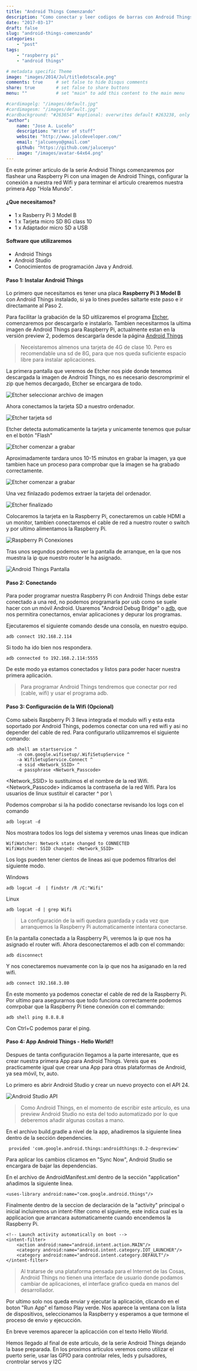 ```yaml
---
title: "Android Things Comenzando"
description: "Como conectar y leer codigos de barras con Android Things"
date: "2017-03-17"
draft: false
slug: "android-things-comenzando"
categories:
    - "post"
tags:
    - "raspberry pi"
    - "android things"

# metadata specific Theme
image: "images/2014/Jul/titledotscale.png"
comments: true     # set false to hide Disqus comments
share: true        # set false to share buttons
menu: ""           # set "main" to add this content to the main menu

#cardimagelg: "/images/default.jpg"
#cardimagesm: "/images/default.jpg"
#cardbackground: "#263654" #optional: overwrites default #263238, only shows when no image specified.
"author":
    name: "Jose A. Luceño"
    description: "Writer of stuff"
    website: "http://www.jalcdeveloper.com/"
    email: "jalcuenyo@gmail.com"
    github: "https://github.com/jalucenyo"
    image: "/images/avatar-64x64.png"
---
```


En este primer articulo de la serie Android Things comenzaremos por flashear una Raspberry Pi con una imagen de Android Things, configurar la conexión a nuestra red Wifi y para terminar el articulo crearemos nuestra primera App "Hola Mundo".

#### ¿Que necesitamos?

* 1 x Rasberry Pi 3 Model B
* 1 x Tarjeta micro SD 8G class 10
* 1 x Adaptador micro SD a USB

#### Software que utilizaremos

* Android Things
* Android Studio
* Conocimientos de programación Java y Android.

#### Paso 1: Instalar Android Things

Lo primero que necesitamos es tener una placa **Raspberry Pi 3 Model B** con Android Things instalado, si ya lo tines puedes saltarte este paso e ir directamante al Paso 2.

Para facilitar la grabación de la SD uitlizaremos el programa [Etcher](https://etcher.io/), comenzaremos por descargarlo e instalarlo. Tambien necesitarmos la ultima imagen de Android Things para Raspberry Pi, actualmente estan en la versión preview 2, podemos descargarla desde la página [Android Things](https://developer.android.com/things/index.html)

>Neceistaremos almenos una tarjeta de 4G de clase 10. Pero es recomendable una sd de 8G, para que nos queda suficiente espacio libre para instalar aplicaciones.

La primera pantalla que veremos de Etcher nos pide donde tenemos descargada la imagen de Android Things, no es necesario descromprimir el zip que hemos decargado, Etcher se encargara de todo.

![Etcher seleccionar archivo de imagen](/images/2017/03/android-things-comenzando/etcher-01-min.png)

Ahora conectamos la tarjeta SD a nuestro ordenador.

![Etcher tarjeta sd](/images/2017/03/android-things-comenzando/etcher-02-min.png)

Etcher detecta automaticamente la tarjeta y unicamente tenemos que pulsar en el botón "Flash"

![Etcher comenzar a grabar](/images/2017/03/android-things-comenzando/etcher-03-min.png)

Aproximadamente tardara unos 10-15 minutos en grabar la imagen, ya que tambien hace un proceso para comprobar que la imagen se ha grabado correctamente.

![Etcher comenzar a grabar](/images/2017/03/android-things-comenzando/etcher-04-min.png)

Una vez finlazado podemos extraer la tarjeta del ordenador.

![Etcher finalizado](/images/2017/03/android-things-comenzando/etcher-flash-finish-min.png)

Colocaremos la tarjeta en la Raspberry Pi, conectaremos un cable HDMI a un monitor, tambien conectaremos el cable de red a nuestro router o switch y por ultimo alimentamos la Raspberry Pi. 

![Raspberry Pi Conexiones](/images/2017/03/android-things-comenzando/raspberry-pi-connected-min.jpg)

Tras unos segundos podemos ver la pantalla de arranque, en la que nos muestra la ip que nuestro router le ha asignado.

![Android Things Pantalla](/images/2017/03/android-things-comenzando/android-things-start-min.jpg)


#### Paso 2: Conectando

Para poder programar nuestra Raspberry Pi con Android Things debe estar conectado a una red, no podemos programarla por usb como se suele hacer con un móvil Android. Usaremos "Android Debug Bridge" o [adb](https://developer.android.com/studio/command-line/adb.html?hl=es-419), que nos permitira conectarnos, enviar aplicaciones y depurar los programas.

Ejecutaremos el siguiente comando desde una consola, en nuestro equipo. 

```
adb connect 192.168.2.114
```

Si todo ha ido bien nos respondera.

```
adb connected to 192.168.2.114:5555
```
De este modo ya estamos conectados y listos para poder hacer nuestra primera aplicación.

> Para programar Android Things tendremos que conectar por red (cable, wifi) y usar el programa adb.


#### Paso 3: Configuración de la Wifi (Opcional)

Como sabeis Raspberry Pi 3 lleva integrada el modulo wifi y esta esta soportado por Android Things, podemos conectar con una red wifi y asi no depender del cable de red. Para configurarlo utilizamremos el siguiente comando:

```
adb shell am startservice ^
    -n com.google.wifisetup/.WifiSetupService ^
    -a WifiSetupService.Connect ^
    -e ssid <Network_SSID> ^
    -e passphrase <Network_Passcode>
```

<Network_SSID> lo sustituimos el el nombre de la red Wifi.
<Network_Passcode> indicamos la contraseña de la red Wifi.
Para los usuarios de linux sustituir el caracter ^ por \

Podemos comprobar si la ha podido conectarse revisando los logs con el comando

```
adb logcat -d
```

Nos mostrara todos los logs del sistema y veremos unas lineas que indican

```
WifiWatcher: Network state changed to CONNECTED
WifiWatcher: SSID changed: <Network_SSID>
```

Los logs pueden tener cientos de lineas asi que podemos filtrarlos del siguiente modo.

Windows
```
adb logcat -d  | findstr /R /C:"Wifi"
```

Linux
```
adb logcat -d | grep Wifi
```

>La configuración de la wifi quedara guardada y cada vez que arranquemos la Raspberry Pi automaticamente intentara conectarse.

En la pantalla conectada a la Raspberry Pi, veremos la ip que nos ha asignado el router wifi. Ahora desconectaremos el adb con el commando:

```
adb disconnect
``` 

Y nos conectaremos nuevamente con la ip que nos ha asiganado en la red wifi.

```
adb connect 192.168.3.80
```

En este momento ya podemos conectar el cable de red de la Raspberry Pi. Por ultimo para asegurarnos que todo funciona correctamente podemos comrpobar que la Raspberry Pi tiene conexión con el commando:

```
adb shell ping 8.8.8.8
```
Con Ctrl+C podemos parar el ping.


#### Paso 4: App Android Things - Hello World!!

Despues de tanta configuración llegamos a la parte interesante, que es crear nuestra primera App para Android Things. Vereis que es practicamente igual que crear una App para otras plataformas de Android, ya sea móvil, tv, auto.

Lo primero es abrir Android Studio y crear un nuevo proyecto con el API 24.

![Android Studio API](/images/2017/03/android-things-comenzando/android-studio-new-proyect-api.png)

>Como Android Things, en el momento de escribir este articulo, es una preview Android Studio no esta del todo automatizado por lo que deberemos añadir algunas cositas a mano.


En el archivo build.gradle a nivel de la app, añadiremos la siguiente linea dentro de la sección dependencies.

```
 provided 'com.google.android.things:androidthings:0.2-devpreview'
```
Para aplicar los cambios clicamos en "Sync Now", Android Studio se encargara de bajar las dependencias.

En el archivo de AndroidManifest.xml dentro de la sección "application" añadimos la siguiente linea.

```
<uses-library android:name="com.google.android.things"/>

```

Finalmente dentro de la seccion de declaración de la "activity" principal o inicial incluiremos un intent-filter como el siguiente, este indica cual es la applicacion que arrancara automaticamente cuando encendemos la Raspberry Pi. 

```
<!-- Launch activity automatically on boot -->
<intent-filter>
    <action android:name="android.intent.action.MAIN"/>
    <category android:name="android.intent.category.IOT_LAUNCHER"/>
    <category android:name="android.intent.category.DEFAULT"/>
</intent-filter>
```

> Al tratarse de una plataforma pensada para el Internet de las Cosas, Android Things no tienen una interface de usuario donde podamos cambiar de aplicaciones, el interface grafico queda en manos del desarrollador.

Por ultimo solo nos queda enviar y ejecutar la aplicación, clicando en el boton "Run App" el famoso Play verde. Nos aparece la ventana con la lista de dispositivos, seleccionamos la Raspberry y esperamos a que termone el proceso de envio y ejecucción.

En breve veremos aparecer la aplicacción con el texto Hello World.

Hemos llegado al final de este articulo, de la serie Android Things dejando la base preparada. En los proximos articulos veremos como utilizar el puerto serie, usar las GPIO para controlar reles, leds y pulsadores, crontrolar servos y I2C